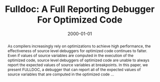 ---
title: "Fulldoc: A Full Reporting Debugger For Optimized Code"
abstract: "As compilers increasingly rely on optimizations to achieve high performance, the effectiveness of source level debuggers for optimized code continues to falter. Even if values of source variables are computed in the execution of the optimized code, source level debuggers of optimized code are unable to always report the expected values of source variables at breakpoints. In this paper, we present FULLDOC, a debugger that can report all of the expected values of source variables that are computed in the optimized code …"
date: 2000-01-01
venue: "Static Analysis, 7th International Symposium, SAS 2000, Santa Barbara, CA, USA, June 29 - July 1, 2000, Proceedings"
paperurl: https://link.springer.com/chapter/10.1007/978-3-540-45099-3_13
authors: "Clara Jaramillo, Rajiv Gupta and Mary Lou Soffa"
awards: ""
---